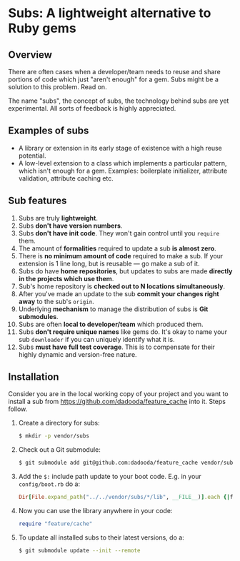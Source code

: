 Subs: A lightweight alternative to Ruby gems
============================================

Overview
--------

There are often cases when a developer/team needs to reuse and share portions of code which just "aren't enough" for a gem. Subs might be a solution to this problem. Read on.

The name "subs", the concept of subs, the technology behind subs are yet experimental. All sorts of feedback is highly appreciated.

Examples of subs
----------------

* A library or extension in its early stage of existence with a high reuse potential.
* A low-level extension to a  class which implements a particular pattern, which isn't enough for a gem. Examples: boilerplate initializer, attribute validation, attribute caching etc.

Sub features
------------

1. Subs are truly **lightweight**. 
  1. Subs **don't have version numbers**.
  2. Subs **don't have init code**. They won't gain control until you `require` them.
  3. The amount of **formalities** required to update a sub **is almost zero**.
  4. There is **no minimum amount of code** required to make a sub. If your extension is 1 line long, but is reusable &mdash; go make a sub of it.
2. Subs do have **home repositories**, but updates to subs are made **directly in the projects which use them**.
  1. Sub's home repository is **checked out to N locations simultaneously**.
  2. After you've made an update to the sub **commit your changes right away** to the sub's `origin`.
3. Underlying **mechanism** to manage the distribution of subs is **Git submodules**.
4. Subs are often **local to developer/team** which produced them.
  1. Subs **don't require unique names** like gems do. It's okay to name your sub `downloader` if you can uniquely identify what it is.
5. Subs **must have full test coverage**. This is to compensate for their highly dynamic and version-free nature.

Installation
------------

Consider you are in the local working copy of your project and you want to install a sub from https://github.com/dadooda/feature_cache into it. Steps follow.

1. Create a directory for subs:

    ```sh
    $ mkdir -p vendor/subs
    ```

2. Check out a Git submodule:

    ```sh
    $ git submodule add git@github.com:dadooda/feature_cache vendor/subs/feature_cache
    ```

3. Add the `$:` include path update to your boot code. E.g. in your `config/boot.rb` do a:

    ```ruby
    Dir[File.expand_path("../../vendor/subs/*/lib", __FILE__)].each {|fn| $: << fn if File.directory?(fn)}
    ```

4. Now you can use the library anywhere in your code:

    ```ruby
    require "feature/cache"
    ```

5. To update all installed subs to their latest versions, do a:

    ```sh
    $ git submodule update --init --remote
    ```


